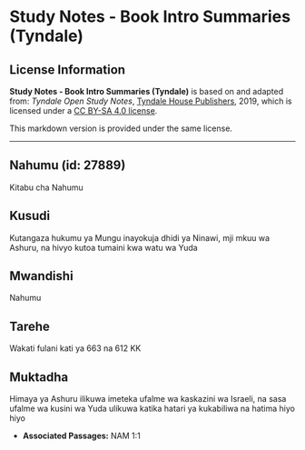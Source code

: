 # Study Notes - Book Intro Summaries (Tyndale)

## License Information

**Study Notes - Book Intro Summaries (Tyndale)** is based on and adapted from: _Tyndale Open Study Notes_, [Tyndale House Publishers](https://tyndaleopenresources.com/), 2019, which is licensed under a [CC BY-SA 4.0 license](https://creativecommons.org/licenses/by-sa/4.0/legalcode.en).

This markdown version is provided under the same license.



--------------------------------

## Nahumu (id: 27889)

Kitabu cha Nahumu

Kusudi
------

Kutangaza hukumu ya Mungu inayokuja dhidi ya Ninawi, mji mkuu wa Ashuru, na hivyo kutoa tumaini kwa watu wa Yuda

Mwandishi
---------

Nahumu

Tarehe
------

Wakati fulani kati ya 663 na 612 KK

Muktadha
--------

Himaya ya Ashuru ilikuwa imeteka ufalme wa kaskazini wa Israeli, na sasa ufalme wa kusini wa Yuda ulikuwa katika hatari ya kukabiliwa na hatima hiyo hiyo

* **Associated Passages:** NAM 1:1


